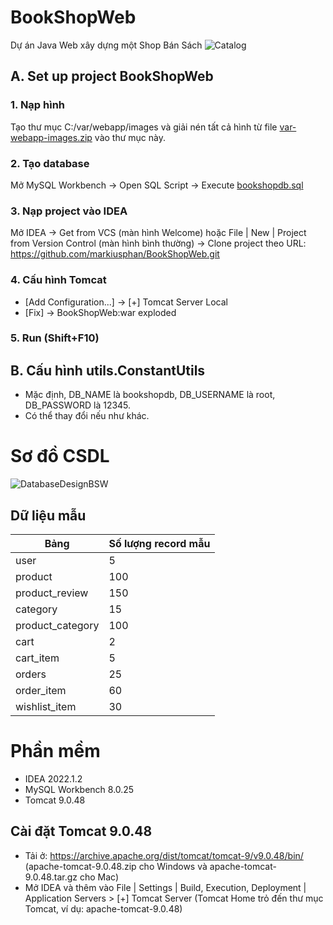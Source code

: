 # BookShopWeb
Dự án Java Web xây dựng một Shop Bán Sách
![Catalog](https://user-images.githubusercontent.com/60851390/184581244-a2644be7-5319-4cdc-8bd8-9d505359840e.png)

## A. Set up project BookShopWeb

### 1. Nạp hình
Tạo thư mục C:/var/webapp/images và giải nén tất cả hình từ file [var-webapp-images.zip](https://github.com/markiusphan/BookShopWeb/blob/main/init/var-webapp-images.zip) vào thư mục này.

### 2. Tạo database
Mở MySQL Workbench → Open SQL Script → Execute [bookshopdb.sql](https://github.com/markiusphan/BookShopWeb/blob/main/init/bookshopdb.sql)

### 3. Nạp project vào IDEA
Mở IDEA → Get from VCS (màn hình Welcome) hoặc File | New | Project from Version Control (màn hình bình thường) → Clone project theo URL: https://github.com/markiusphan/BookShopWeb.git

### 4. Cấu hình Tomcat
* [Add Configuration...] → [+] Tomcat Server Local
* [Fix] → BookShopWeb:war exploded

### 5. Run (Shift+F10)

## B. Cấu hình utils.ConstantUtils
* Mặc định, DB_NAME là bookshopdb, DB_USERNAME là root, DB_PASSWORD là 12345.
* Có thể thay đổi nếu như khác.

# Sơ đồ CSDL

![DatabaseDesignBSW](https://user-images.githubusercontent.com/60851390/184553293-10175099-9395-4bcc-88cc-8e8b55289b1b.svg)

## Dữ liệu mẫu

| Bảng | Số lượng record mẫu |
| --- | --- |
| user | 5 |
| product | 100 |
| product_review | 150 |
| category | 15 |
| product_category | 100 |
| cart | 2 |
| cart_item | 5 |
| orders | 25 |
| order_item | 60 |
| wishlist_item | 30 |

# Phần mềm

* IDEA 2022.1.2
* MySQL Workbench 8.0.25
* Tomcat 9.0.48

## Cài đặt Tomcat 9.0.48
* Tải ở: https://archive.apache.org/dist/tomcat/tomcat-9/v9.0.48/bin/ (apache-tomcat-9.0.48.zip cho Windows và apache-tomcat-9.0.48.tar.gz cho Mac)
* Mở IDEA và thêm vào File | Settings | Build, Execution, Deployment | Application Servers > [+] Tomcat Server (Tomcat Home trỏ đến thư mục Tomcat, ví dụ: apache-tomcat-9.0.48)
